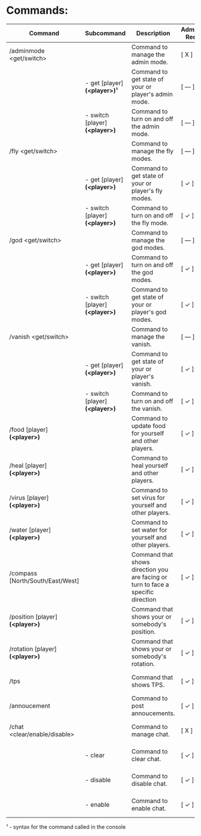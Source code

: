 ﻿
# Commands:

| Command | Subcommand | Description | AdminMode Required | Command Actor  |
|--|--|--|--|--|
| /adminmode <get/switch> |  | Command to manage the admin mode. | [ X ] | [ UnturnedUser & Console ] |
|  | - get [player] **(\<player>)¹** | Command to get state of your or player's admin mode. | [ — ] | [ UnturnedUser & Console ] |
|  | - switch [player] **(\<player>)** | Command to turn on and off the admin mode. | [ — ] | [ UnturnedUser & Console ] |
| /fly <get/switch> |  | Command to manage the fly modes. | [ — ] | [ UnturnedUser & Console ] |
|  | - get [player] **(\<player>)** | Command to get state of your or player's fly modes. | [ ✓ ] | [ UnturnedUser & Console ] |
|  | - switch [player] **(\<player>)** | Command to turn on and off the fly mode. | [ ✓ ] | [ UnturnedUser & Console ] |
| /god <get/switch> |  | Command to manage the god modes. | [ — ] | [ UnturnedUser & Console ] |
|  | - get [player] **(\<player>)** | Command to turn on and off the god modes. | [ ✓ ] | [ UnturnedUser & Console ] |
|  | - switch [player] **(\<player>)** | Command to get state of your or player's god modes. | [ ✓ ] | [ UnturnedUser & Console ] |
| /vanish <get/switch> |  | Command to manage the vanish. | [ — ] | [ UnturnedUser & Console ] |
|  | - get [player] **(\<player>)** | Command to get state of your or player's vanish. | [ ✓ ] | [ UnturnedUser & Console ] |
|  | - switch [player] **(\<player>)** | Command to turn on and off the vanish. | [ ✓ ] | [ UnturnedUser & Console ] |
| /food [player] **(\<player>)** |  | Command to update food for yourself and other players. | [ ✓ ] | [ UnturnedUser & Console ] |
| /heal [player] **(\<player>)** |  | Command to heal yourself and other players. | [ ✓ ] | [ UnturnedUser & Console ] |
| /virus [player] **(\<player>)** |  | Command to set virus for yourself and other players. | [ ✓ ] | [ UnturnedUser & Console ] |
| /water [player] **(\<player>)** |  | Command to set water for yourself and other players. | [ ✓ ] | [ UnturnedUser & Console ] |
| /compass [North/South/East/West] |  | Command that shows direction you are facing or turn to face a specific direction | [ ✓ ] | [ Only UnturnedUser ] |
| /position [player] **(\<player>)** |  | Command that shows your or somebody's position. | [ ✓ ] | [ UnturnedUser & Console ] |
| /rotation [player] **(\<player>)** |  | Command that shows your or somebody's rotation. | [ ✓ ] | [ UnturnedUser & Console ] |
| /tps |  | Command that shows TPS. | [ ✓ ] | [ UnturnedUser & Console ] |
| /annoucement <message> |  | Command to post annoucements. | [ ✓ ] | [ UnturnedUser & Console ] |
| /chat <clear/enable/disable> |  | Command to manage chat. | [ X ] | [ UnturnedUser & Console ] |
|  | - clear | Command to clear chat. | [ ✓ ] | [ UnturnedUser & Console ] |
|  | - disable | Command to disable chat. | [ ✓ ] | [ UnturnedUser & Console ] |
|  | - enable | Command to enable chat. | [ ✓ ] | [ UnturnedUser & Console ] |

¹ - syntax for the command called in the console
